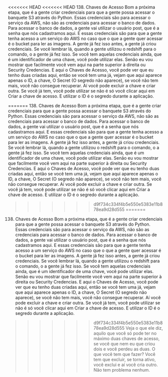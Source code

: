 <<<<<<< HEAD
<<<<<<< HEAD
138. Chaves de Acesso
Bom a próxima etapa, que é a gente criar credenciais para que a gente possa acessar o banquete S3 através do Python. Essas credenciais são para acessar o serviço da AWS, não são as credenciais para acessar o banco de dados.
Para acessar o banco de dados, a gente vai utilizar o usuário post, que é a senha que nós cadastramos aqui.
E essas credenciais são para que a gente tenha acesso a um serviço do AWS no caso que o que a gente quer acessar é o bucket para ler as imagens. A gente já fez isso antes, a gente já criou credenciais. Se você lembrar lá, quando a gente utilizou o redshift para o comando, o a gente já fez isso.
Se você tem aquelas credenciais ainda, que é um identificador de uma chave, você pode utilizar elas. Senão eu vou mostrar que facilmente você vem aqui na parte superior à direita ou Security Credencias.
E aqui o Chaves de Acesso, você pode ver que eu tenho duas criadas aqui, então se você tem uma já, vejam que aqui aparece apenas o ID, a chave, O Secret (O segredo não aparece), se você não tem mais, você não consegue recuperar. Aí você pode excluir a chave e criar outra. Se você já tem, você pode utilizar se não é só você clicar aqui em Criar a chave de acesso. E utilizar o ID é o segredo durante a aplicação.

=======
138. Chaves de Acesso
Bom a próxima etapa, que é a gente criar credenciais para que a gente possa acessar o banquete S3 através do Python. Essas credenciais são para acessar o serviço da AWS, não são as credenciais para acessar o banco de dados.
Para acessar o banco de dados, a gente vai utilizar o usuário post, que é a senha que nós cadastramos aqui.
E essas credenciais são para que a gente tenha acesso a um serviço do AWS no caso que o que a gente quer acessar é o bucket para ler as imagens. A gente já fez isso antes, a gente já criou credenciais. Se você lembrar lá, quando a gente utilizou o redshift para o comando, o a gente já fez isso.
Se você tem aquelas credenciais ainda, que é um identificador de uma chave, você pode utilizar elas. Senão eu vou mostrar que facilmente você vem aqui na parte superior à direita ou Security Credencias.
E aqui o Chaves de Acesso, você pode ver que eu tenho duas criadas aqui, então se você tem uma já, vejam que aqui aparece apenas o ID, a chave, O Secret (O segredo não aparece), se você não tem mais, você não consegue recuperar. Aí você pode excluir a chave e criar outra. Se você já tem, você pode utilizar se não é só você clicar aqui em Criar a chave de acesso. E utilizar o ID é o segredo durante a aplicação.

>>>>>>> d9f734c334f4b5e550e5383e11b878ea9d28d555
=======
138. Chaves de Acesso
Bom a próxima etapa, que é a gente criar credenciais para que a gente possa acessar o banquete S3 através do Python. Essas credenciais são para acessar o serviço da AWS, não são as credenciais para acessar o banco de dados.
Para acessar o banco de dados, a gente vai utilizar o usuário post, que é a senha que nós cadastramos aqui.
E essas credenciais são para que a gente tenha acesso a um serviço do AWS no caso que o que a gente quer acessar é o bucket para ler as imagens. A gente já fez isso antes, a gente já criou credenciais. Se você lembrar lá, quando a gente utilizou o redshift para o comando, o a gente já fez isso.
Se você tem aquelas credenciais ainda, que é um identificador de uma chave, você pode utilizar elas. Senão eu vou mostrar que facilmente você vem aqui na parte superior à direita ou Security Credencias.
E aqui o Chaves de Acesso, você pode ver que eu tenho duas criadas aqui, então se você tem uma já, vejam que aqui aparece apenas o ID, a chave, O Secret (O segredo não aparece), se você não tem mais, você não consegue recuperar. Aí você pode excluir a chave e criar outra. Se você já tem, você pode utilizar se não é só você clicar aqui em Criar a chave de acesso. E utilizar o ID é o segredo durante a aplicação.

>>>>>>> d9f734c334f4b5e550e5383e11b878ea9d28d555
Veja o que ele diz, aquilo que você só pode ter no máximo duas chaves de acesso, se você que nem eu que criou dois e você perdeu as duas. O que você tem que fazer? Você tem que excluir, se torna ativo, você exclui e aí você cria outro. Não tem problema nenhum.